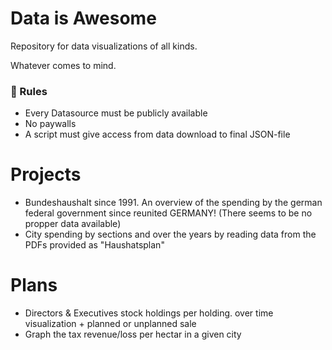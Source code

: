 # Data is Awesome
Repository for data visualizations of all kinds.

Whatever comes to mind.

### 📏 Rules
- Every Datasource must be publicly available
- No paywalls
- A script must give access from data download to final JSON-file


# Projects
- Bundeshaushalt since 1991. An overview of the spending by the german federal government since reunited GERMANY! (There seems to be no propper data available)
- City spending by sections and over the years by reading data from the PDFs provided as "Haushatsplan"

# Plans
- Directors & Executives stock holdings per holding. over time visualization + planned or unplanned sale
- Graph the tax revenue/loss per hectar in a given city
